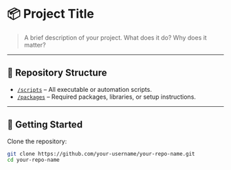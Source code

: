 # 📦 Project Title

> A brief description of your project. What does it do? Why does it matter?

---

## 📁 Repository Structure

- [`/scripts`](./scripts) – All executable or automation scripts.
- [`/packages`](./packages) – Required packages, libraries, or setup instructions.

---

## 🚀 Getting Started

Clone the repository:

```bash
git clone https://github.com/your-username/your-repo-name.git
cd your-repo-name
